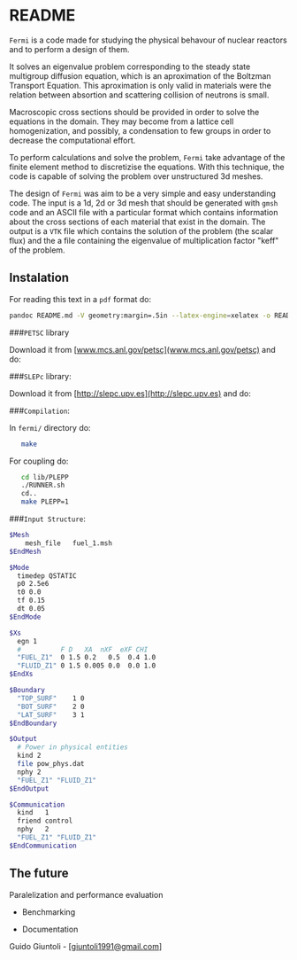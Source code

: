 # README 

`Fermi` is a code made for studying the physical behavour of nuclear reactors and to perform a design of them.

It solves an eigenvalue problem corresponding to the steady state multigroup diffusion equation, which is an aproximation of the Boltzman Transport Equation. This aproximation is only valid in materials were the relation between absortion and scattering collision of neutrons is small.

Macroscopic cross sections should be provided in order to solve the equations in the domain. They may become from a lattice cell homogenization, and possibly, a condensation to few groups in order to decrease the computational effort.

To perform calculations and solve the problem, `Fermi` take advantage of the finite element method to discretizise the equations. With this technique, the code is capable of solving the problem over unstructured 3d meshes.

The design of `Fermi` was aim to be a very simple and easy understanding code. The input is a 1d, 2d or 3d mesh that should be generated with `gmsh` code and an ASCII file with a particular format which contains information about the cross sections of each material that exist in the domain. The output is a `VTK` file which contains the solution of the problem (the scalar flux) and the a file containing the eigenvalue of multiplication factor "keff" of the problem.

## Instalation

For reading this text in a `pdf` format do:

```bash
pandoc README.md -V geometry:margin=.5in --latex-engine=xelatex -o README.pdf
```

###`PETSC` library

Download it from [www.mcs.anl.gov/petsc](www.mcs.anl.gov/petsc) and do:

###`SLEPc` library:

Download it from [http://slepc.upv.es](http://slepc.upv.es) and do:

###`Compilation`:

In `fermi/` directory do:

```bash
   make
```

For coupling do:
```bash
   cd lib/PLEPP
   ./RUNNER.sh
   cd..
   make PLEPP=1
```

###`Input Structure`:

```bash
$Mesh 
    mesh_file   fuel_1.msh
$EndMesh 

$Mode
  timedep QSTATIC 
  p0 2.5e6  
  t0 0.0
  tf 0.15
  dt 0.05
$EndMode

$Xs
  egn 1
  #          F D   XA  nXF  eXF CHI
  "FUEL_Z1"  0 1.5 0.2   0.5  0.4 1.0
  "FLUID_Z1" 0 1.5 0.005 0.0  0.0 1.0
$EndXs

$Boundary
  "TOP_SURF"    1 0
  "BOT_SURF"    2 0
  "LAT_SURF"    3 1
$EndBoundary

$Output
  # Power in physical entities
  kind 2
  file pow_phys.dat
  nphy 2
  "FUEL_Z1" "FLUID_Z1"
$EndOutput

$Communication
  kind   1
  friend control
  nphy   2
  "FUEL_Z1" "FLUID_Z1"
$EndCommunication
```

## The future  

Paralelization and performance evaluation 

* Benchmarking

* Documentation

Guido Giuntoli - [giuntoli1991@gmail.com]
